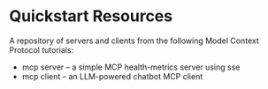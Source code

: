# Quickstart Resources

A repository of servers and clients from the following Model Context Protocol tutorials:
- mcp server – a simple MCP health-metrics server using sse
- mcp client – an LLM-powered chatbot MCP client
